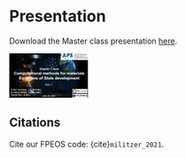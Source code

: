 # Presentation

Download the Master class presentation <a href="https://docs.google.com/presentation/d/1UGDTo-izGF2HEN3sFq6fpniGT5ZpnwoA-QPxdvEn-Hg/edit?usp=sharing" target="_blank">here</a>.


<a href="https://docs.google.com/presentation/d/1UGDTo-izGF2HEN3sFq6fpniGT5ZpnwoA-QPxdvEn-Hg/edit?usp=sharing" target="_blank">
  <img src="logo.png" alt="Logo" style="height:80px;">
</a>


## Citations

Cite our FPEOS code: {cite}`militzer_2021`.

```{bibliography}
```

